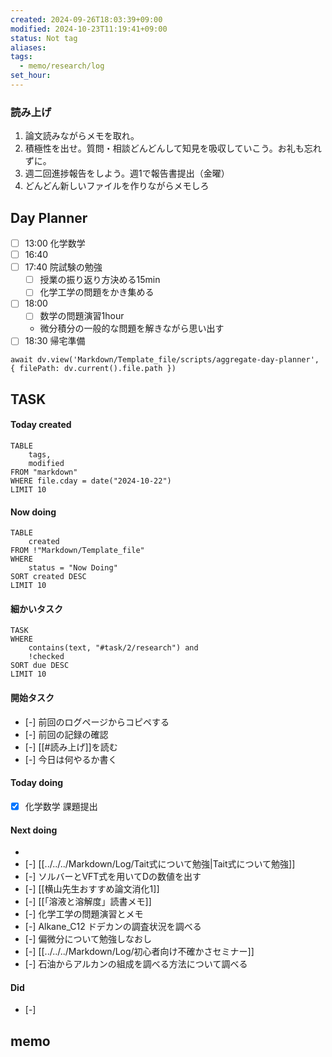 ```yaml
---
created: 2024-09-26T18:03:39+09:00
modified: 2024-10-23T11:19:41+09:00
status: Not tag
aliases: 
tags:
  - memo/research/log
set_hour: 
---
```


### 読み上げ
1. 論文読みながらメモを取れ。
2. 積極性を出せ。質問・相談どんどんして知見を吸収していこう。お礼も忘れずに。
3. 週二回進捗報告をしよう。週1で報告書提出（金曜）
4. どんどん新しいファイルを作りながらメモしろ
## Day Planner
- [ ] 13:00 化学数学
- [ ] 16:40  
- [ ] 17:40 院試験の勉強 
	- [ ] 授業の振り返り方決める15min
	- [ ] 化学工学の問題をかき集める
- [ ] 18:00 
	- [ ] 数学の問題演習1hour
	- 微分積分の一般的な問題を解きながら思い出す
- [ ] 18:30 帰宅準備
```dataviewjs
await dv.view('Markdown/Template_file/scripts/aggregate-day-planner', { filePath: dv.current().file.path })
```
## TASK
#### Today created
```dataview
TABLE
	tags, 
	modified
FROM "markdown"
WHERE file.cday = date("2024-10-22")
LIMIT 10
```
#### Now doing
```dataview
TABLE
	created
FROM !"Markdown/Template_file"
WHERE
	status = "Now Doing"
SORT created DESC
LIMIT 10
```
#### 細かいタスク
```dataview
TASK
WHERE 
	contains(text, "#task/2/research") and
	!checked
SORT due DESC
LIMIT 10
```
#### 開始タスク
- [-] 前回のログページからコピペする
- [-] 前回の記録の確認
- [-] [[#読み上げ]]を読む
- [-] 今日は何やるか書く
#### Today doing
- [x] 化学数学 課題提出
#### Next doing
- 
- [-] [[../../../Markdown/Log/Tait式について勉強|Tait式について勉強]]
- [-] ソルバーとVFT式を用いてDの数値を出す
- [-] [[横山先生おすすめ論文消化1]]
- [-] [[「溶液と溶解度」読書メモ]]
- [-] 化学工学の問題演習とメモ
- [-] Alkane_C12 ドデカンの調査状況を調べる
- [-] 偏微分について勉強しなおし
- [-] [[../../../Markdown/Log/初心者向け不確かさセミナー]]
- [-] 石油からアルカンの組成を調べる方法について調べる
#### Did
- [-] 
## memo
### 